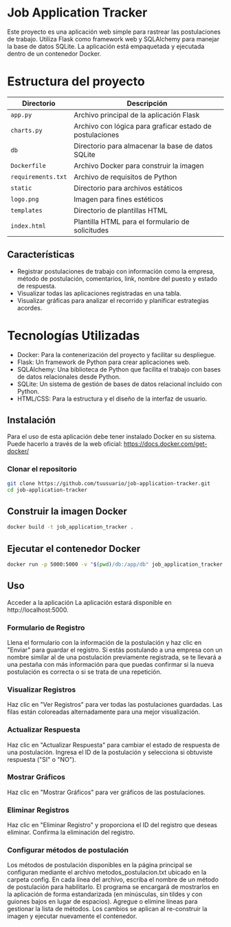 # Job Application Tracker

Este proyecto es una aplicación web simple para rastrear las postulaciones de trabajo. Utiliza Flask como framework web y SQLAlchemy para manejar la base de datos SQLite. La aplicación está empaquetada y ejecutada dentro de un contenedor Docker.

# Estructura del proyecto

| Directorio | Descripción |
|---|---|
| `app.py` | Archivo principal de la aplicación Flask |
| `charts.py` | Archivo con lógica para graficar estado de postulaciones |
| `db` | Directorio para almacenar la base de datos SQLite |
| `Dockerfile` | Archivo Docker para construir la imagen |
| `requirements.txt` | Archivo de requisitos de Python |
| `static` | Directorio para archivos estáticos |
| `logo.png` | Imagen para fines estéticos |
| `templates` | Directorio de plantillas HTML |
| `index.html` | Plantilla HTML para el formulario de solicitudes |


## Características

- Registrar postulaciones de trabajo con información como la empresa, método de postulación, comentarios, link, nombre del puesto y estado de respuesta.
- Visualizar todas las aplicaciones registradas en una tabla.
- Visualizar gráficas para analizar el recorrido y planificar estrategias acordes.

# Tecnologías Utilizadas

- Docker: Para la contenerización del proyecto y facilitar su despliegue.
- Flask: Un framework de Python para crear aplicaciones web.
- SQLAlchemy: Una biblioteca de Python que facilita el trabajo con bases de datos relacionales desde Python.
- SQLite: Un sistema de gestión de bases de datos relacional incluido con Python.
- HTML/CSS: Para la estructura y el diseño de la interfaz de usuario.

## Instalación

Para el uso de esta aplicación debe tener instalado Docker en su sistema.
Puede hacerlo a través de la web oficial: https://docs.docker.com/get-docker/

### Clonar el repositorio

```bash
git clone https://github.com/tuusuario/job-application-tracker.git
cd job-application-tracker
```

## Construir la imagen Docker
```bash
docker build -t job_application_tracker .
```
## Ejecutar el contenedor Docker
```bash
docker run -p 5000:5000 -v "$(pwd)/db:/app/db" job_application_tracker
```
##  Uso

Acceder a la aplicación
La aplicación estará disponible en http://localhost:5000.


### Formulario de Registro

Llena el formulario con la información de la postulación y haz clic en "Enviar" para guardar el registro. Si estás postulando a una empresa con un nombre similar al de una postulación previamente registrada, se te llevará a una pestaña con más información para que puedas confirmar si la nueva postulación es correcta o si se trata de una repetición.

### Visualizar Registros

Haz clic en "Ver Registros" para ver todas las postulaciones guardadas. Las filas están coloreadas alternadamente para una mejor visualización.

### Actualizar Respuesta

Haz clic en "Actualizar Respuesta" para cambiar el estado de respuesta de una postulación. Ingresa el ID de la postulación y selecciona si obtuviste respuesta ("SI" o "NO").

### Mostrar Gráficos

Haz clic en "Mostrar Gráficos" para ver gráficos de las postulaciones.

### Eliminar Registros

Haz clic en "Eliminar Registro" y proporciona el ID del registro que deseas eliminar. Confirma la eliminación del registro.

### Configurar métodos de postulación

Los métodos de postulación disponibles en la página principal se configuran mediante el archivo metodos_postulacion.txt ubicado en la carpeta config. En cada línea del archivo, escriba el nombre de un método de postulación para habilitarlo. El programa se encargará de mostrarlos en la aplicación de forma estandarizada (en minúsculas, sin tildes y con guiones bajos en lugar de espacios). Agregue o elimine líneas para gestionar la lista de métodos. Los cambios se aplican al re-construir la imagen y ejecutar nuevamente el contenedor.
